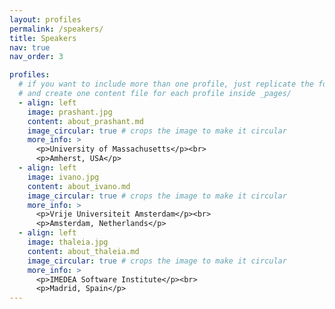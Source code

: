 ```yaml
---
layout: profiles
permalink: /speakers/
title: Speakers
nav: true
nav_order: 3

profiles:
  # if you want to include more than one profile, just replicate the following block
  # and create one content file for each profile inside _pages/
  - align: left
    image: prashant.jpg
    content: about_prashant.md
    image_circular: true # crops the image to make it circular
    more_info: >
      <p>University of Massachusetts</p><br>
      <p>Amherst, USA</p>
  - align: left
    image: ivano.jpg
    content: about_ivano.md
    image_circular: true # crops the image to make it circular
    more_info: >
      <p>Vrije Universiteit Amsterdam</p><br>
      <p>Amsterdam, Netherlands</p> 
  - align: left
    image: thaleia.jpg
    content: about_thaleia.md
    image_circular: true # crops the image to make it circular
    more_info: >
      <p>IMEDEA Software Institute</p><br>
      <p>Madrid, Spain</p> 
---
```

